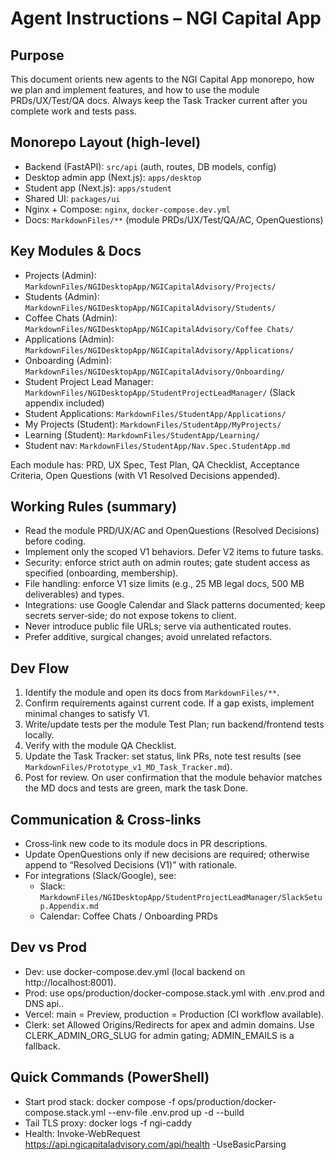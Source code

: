 # Agent Instructions – NGI Capital App

## Purpose
This document orients new agents to the NGI Capital App monorepo, how we plan and implement features, and how to use the module PRDs/UX/Test/QA docs. Always keep the Task Tracker current after you complete work and tests pass.

## Monorepo Layout (high‑level)
- Backend (FastAPI): `src/api` (auth, routes, DB models, config)
- Desktop admin app (Next.js): `apps/desktop`
- Student app (Next.js): `apps/student`
- Shared UI: `packages/ui`
- Nginx + Compose: `nginx`, `docker-compose.dev.yml`
- Docs: `MarkdownFiles/**` (module PRDs/UX/Test/QA/AC, OpenQuestions)

## Key Modules & Docs
- Projects (Admin): `MarkdownFiles/NGIDesktopApp/NGICapitalAdvisory/Projects/`
- Students (Admin): `MarkdownFiles/NGIDesktopApp/NGICapitalAdvisory/Students/`
- Coffee Chats (Admin): `MarkdownFiles/NGIDesktopApp/NGICapitalAdvisory/Coffee Chats/`
- Applications (Admin): `MarkdownFiles/NGIDesktopApp/NGICapitalAdvisory/Applications/`
- Onboarding (Admin): `MarkdownFiles/NGIDesktopApp/NGICapitalAdvisory/Onboarding/`
- Student Project Lead Manager: `MarkdownFiles/NGIDesktopApp/StudentProjectLeadManager/` (Slack appendix included)
- Student Applications: `MarkdownFiles/StudentApp/Applications/`
- My Projects (Student): `MarkdownFiles/StudentApp/MyProjects/`
- Learning (Student): `MarkdownFiles/StudentApp/Learning/`
- Student nav: `MarkdownFiles/StudentApp/Nav.Spec.StudentApp.md`

Each module has: PRD, UX Spec, Test Plan, QA Checklist, Acceptance Criteria, Open Questions (with V1 Resolved Decisions appended).

## Working Rules (summary)
- Read the module PRD/UX/AC and OpenQuestions (Resolved Decisions) before coding.
- Implement only the scoped V1 behaviors. Defer V2 items to future tasks.
- Security: enforce strict auth on admin routes; gate student access as specified (onboarding, membership).
- File handling: enforce V1 size limits (e.g., 25 MB legal docs, 500 MB deliverables) and types.
- Integrations: use Google Calendar and Slack patterns documented; keep secrets server‑side; do not expose tokens to client.
- Never introduce public file URLs; serve via authenticated routes.
- Prefer additive, surgical changes; avoid unrelated refactors.

## Dev Flow
1) Identify the module and open its docs from `MarkdownFiles/**`.
2) Confirm requirements against current code. If a gap exists, implement minimal changes to satisfy V1.
3) Write/update tests per the module Test Plan; run backend/frontend tests locally.
4) Verify with the module QA Checklist.
5) Update the Task Tracker: set status, link PRs, note test results (see `MarkdownFiles/Prototype_v1_MD_Task_Tracker.md`).
6) Post for review. On user confirmation that the module behavior matches the MD docs and tests are green, mark the task Done.

## Communication & Cross‑links
- Cross‑link new code to its module docs in PR descriptions.
- Update OpenQuestions only if new decisions are required; otherwise append to “Resolved Decisions (V1)” with rationale.
- For integrations (Slack/Google), see:
  - Slack: `MarkdownFiles/NGIDesktopApp/StudentProjectLeadManager/SlackSetup.Appendix.md`
  - Calendar: Coffee Chats / Onboarding PRDs


## Dev vs Prod
- Dev: use docker-compose.dev.yml (local backend on http://localhost:8001).
- Prod: use ops/production/docker-compose.stack.yml with .env.prod and DNS api.<domain>.
- Vercel: main = Preview, production = Production (CI workflow available).
- Clerk: set Allowed Origins/Redirects for apex and admin domains. Use CLERK_ADMIN_ORG_SLUG for admin gating; ADMIN_EMAILS is a fallback.

## Quick Commands (PowerShell)
- Start prod stack: docker compose -f ops/production/docker-compose.stack.yml --env-file .env.prod up -d --build
- Tail TLS proxy: docker logs -f ngi-caddy
- Health: Invoke-WebRequest https://api.ngicapitaladvisory.com/api/health -UseBasicParsing
